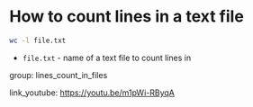 # How to count lines in a text file

```bash
wc -l file.txt
```

- `file.txt` - name of a text file to count lines in

group: lines_count_in_files


link_youtube: https://youtu.be/m1pWi-RByqA
